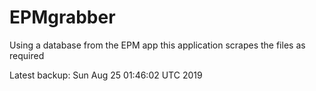 # EPMgrabber
Using a database from the EPM app this application scrapes the files as required


Latest backup: Sun Aug 25 01:46:02 UTC 2019
